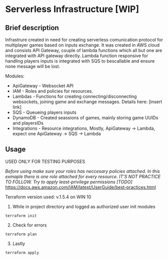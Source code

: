 # Serverless Infrastructure [WIP]
## Brief description
Infrastrure created in need for creating serverless comunication protocol for multiplayer games based on inputs exchange.
It was created in AWS cloud and consists API Gateway, couple of lambda functions which all but one are integrated with API gateway directly. Lambda function responsive for handling players inputs is integrated with SQS to bescallable and ensure none message will be lost.

Modules:
 * ApiGateway     - Websocket API
 * IAM            - Roles and policies for resources.
 * Lambdas        - Functions for creating connecting/disconnecting websockets, joining game and exchange messages. Details here:
  [insert link]
 * SQS            - Queueing players inputs
 * DynamoDB       - Created seassions of games, mainly storing game UUIDs and playersIDs
 * Integrations   - Resource integrations, Mostly, ApiGateway -> Lambda, expect one ApiGateway -> SQS -> Lambda

## Usage
USED ONLY FOR TESTING PURPOSES

_Before using make sure your roles has neccesary policies attached. In this exmaple there is one role attached for every resource. IT'S NOT PRACTICE TO FOLLOW. Try to apply least-privilege permissions [TODO]_
https://docs.aws.amazon.com/IAM/latest/UserGuide/best-practices.html


Terraform version used: v.1.5.4 on WIN 10

1. While in project directory and logged as authorized user init modules
```
terraform init
```
2. Check for errors
```
terraform plan
```
3. Lastly
```
terraform apply
```
